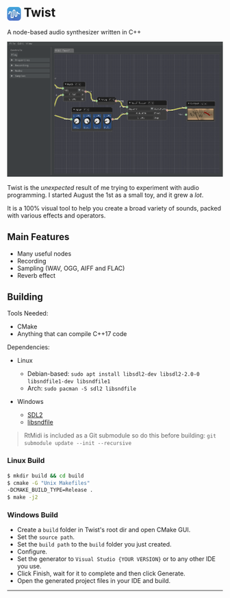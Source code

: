 <h1 align="left">
	<img style="vertical-align:middle" src="res/twist.png" title="Twist"/>
	Twist
</h1>
A node-based audio synthesizer written in C++

![Twist](res/screenshot.png?raw=true)

Twist is the _unexpected_ result of me trying to experiment with audio programming. I started August the 1st as a small toy, and it grew a _lot_.

It is a 100% visual tool to help you create a broad variety of sounds, packed with various effects and operators.

## Main Features
* Many useful nodes
* Recording
* Sampling (WAV, OGG, AIFF and FLAC)
* Reverb effect

## Building
Tools Needed:
* CMake
* Anything that can compile C++17 code

Dependencies:
* Linux
	* Debian-based: `sudo apt install libsdl2-dev libsdl2-2.0-0 libsndfile1-dev libsndfile1`
	* Arch: `sudo pacman -S sdl2 libsndfile`

* Windows
	* [SDL2](https://www.libsdl.org/download-2.0.php)
	* [libsndfile](http://www.mega-nerd.com/libsndfile/#Download)

> RtMidi is included as a Git submodule so do this before building:
> `git submodule update --init --recursive`

### Linux Build
```sh
$ mkdir build && cd build
$ cmake -G "Unix Makefiles" 
-DCMAKE_BUILD_TYPE=Release .
$ make -j2
```

### Windows Build
- Create a `build` folder in Twist's root dir and open CMake GUI.
- Set the `source path`. 
- Set the `build path` to the `build` folder you just created.
- Configure.
- Set the generator to `Visual Studio {YOUR VERSION}` or to any other IDE you use.
- Click Finish, wait for it to complete and then click Generate.
- Open the generated project files in your IDE and build.

***
